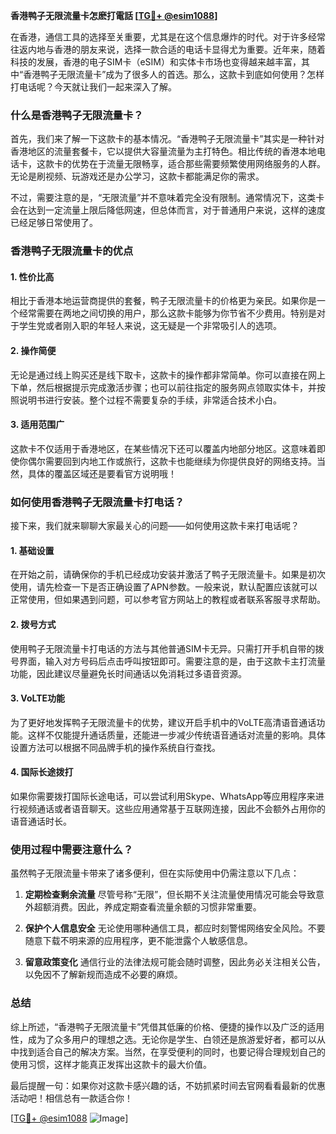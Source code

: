 **香港鸭子无限流量卡怎麽打電話 [[TG💪+ @esim1088](https://t.me/s/esim1088)]**

在香港，通信工具的选择至关重要，尤其是在这个信息爆炸的时代。对于许多经常往返内地与香港的朋友来说，选择一款合适的电话卡显得尤为重要。近年来，随着科技的发展，香港的电子SIM卡（eSIM）和实体卡市场也变得越来越丰富，其中“香港鸭子无限流量卡”成为了很多人的首选。那么，这款卡到底如何使用？怎样打电话呢？今天就让我们一起来深入了解。

### 什么是香港鸭子无限流量卡？

首先，我们来了解一下这款卡的基本情况。“香港鸭子无限流量卡”其实是一种针对香港地区的流量套餐卡，它以提供大容量流量为主打特色。相比传统的香港本地电话卡，这款卡的优势在于流量无限畅享，适合那些需要频繁使用网络服务的人群。无论是刷视频、玩游戏还是办公学习，这款卡都能满足你的需求。

不过，需要注意的是，“无限流量”并不意味着完全没有限制。通常情况下，这类卡会在达到一定流量上限后降低网速，但总体而言，对于普通用户来说，这样的速度已经足够日常使用了。

### 香港鸭子无限流量卡的优点

#### 1. **性价比高**
相比于香港本地运营商提供的套餐，鸭子无限流量卡的价格更为亲民。如果你是一个经常需要在两地之间切换的用户，那么这款卡能够为你节省不少费用。特别是对于学生党或者刚入职的年轻人来说，这无疑是一个非常吸引人的选项。

#### 2. **操作简便**
无论是通过线上购买还是线下取卡，这款卡的操作都非常简单。你可以直接在网上下单，然后根据提示完成激活步骤；也可以前往指定的服务网点领取实体卡，并按照说明书进行安装。整个过程不需要复杂的手续，非常适合技术小白。

#### 3. **适用范围广**
这款卡不仅适用于香港地区，在某些情况下还可以覆盖内地部分地区。这意味着即使你偶尔需要回到内地工作或旅行，这款卡也能继续为你提供良好的网络支持。当然，具体的覆盖区域还是要看官方说明哦！

### 如何使用香港鸭子无限流量卡打电话？

接下来，我们就来聊聊大家最关心的问题——如何使用这款卡来打电话呢？

#### 1. **基础设置**
在开始之前，请确保你的手机已经成功安装并激活了鸭子无限流量卡。如果是初次使用，请先检查一下是否正确设置了APN参数。一般来说，默认配置应该就可以正常使用，但如果遇到问题，可以参考官方网站上的教程或者联系客服寻求帮助。

#### 2. **拨号方式**
使用鸭子无限流量卡打电话的方法与其他普通SIM卡无异。只需打开手机自带的拨号界面，输入对方号码后点击呼叫按钮即可。需要注意的是，由于这款卡主打流量功能，因此建议尽量避免长时间通话以免消耗过多语音资源。

#### 3. **VoLTE功能**
为了更好地发挥鸭子无限流量卡的优势，建议开启手机中的VoLTE高清语音通话功能。这样不仅能提升通话质量，还能进一步减少传统语音通话对流量的影响。具体设置方法可以根据不同品牌手机的操作系统自行查找。

#### 4. **国际长途拨打**
如果你需要拨打国际长途电话，可以尝试利用Skype、WhatsApp等应用程序来进行视频通话或者语音聊天。这些应用通常基于互联网连接，因此不会额外占用你的语音通话时长。

### 使用过程中需要注意什么？

虽然鸭子无限流量卡带来了诸多便利，但在实际使用中仍需注意以下几点：

1. **定期检查剩余流量**
尽管号称“无限”，但长期不关注流量使用情况可能会导致意外超额消费。因此，养成定期查看流量余额的习惯非常重要。

2. **保护个人信息安全**
无论使用哪种通信工具，都应时刻警惕网络安全风险。不要随意下载不明来源的应用程序，更不能泄露个人敏感信息。

3. **留意政策变化**
通信行业的法律法规可能会随时调整，因此务必关注相关公告，以免因不了解新规而造成不必要的麻烦。

### 总结

综上所述，“香港鸭子无限流量卡”凭借其低廉的价格、便捷的操作以及广泛的适用性，成为了众多用户的理想之选。无论你是学生、白领还是旅游爱好者，都可以从中找到适合自己的解决方案。当然，在享受便利的同时，也要记得合理规划自己的使用习惯，这样才能真正发挥出这款卡的最大价值。

最后提醒一句：如果你对这款卡感兴趣的话，不妨抓紧时间去官网看看最新的优惠活动吧！相信总有一款适合你！

[[TG💪+ @esim1088](https://t.me/s/esim1088) ![Image](https://i.postimg.cc/4NQfJmqS/Snipaste-2025-05-13-00-14-12.png)]